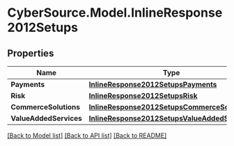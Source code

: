# CyberSource.Model.InlineResponse2012Setups
## Properties

Name | Type | Description | Notes
------------ | ------------- | ------------- | -------------
**Payments** | [**InlineResponse2012SetupsPayments**](InlineResponse2012SetupsPayments.md) |  | [optional] 
**Risk** | [**InlineResponse2012SetupsRisk**](InlineResponse2012SetupsRisk.md) |  | [optional] 
**CommerceSolutions** | [**InlineResponse2012SetupsCommerceSolutions**](InlineResponse2012SetupsCommerceSolutions.md) |  | [optional] 
**ValueAddedServices** | [**InlineResponse2012SetupsValueAddedServices**](InlineResponse2012SetupsValueAddedServices.md) |  | [optional] 

[[Back to Model list]](../README.md#documentation-for-models) [[Back to API list]](../README.md#documentation-for-api-endpoints) [[Back to README]](../README.md)

